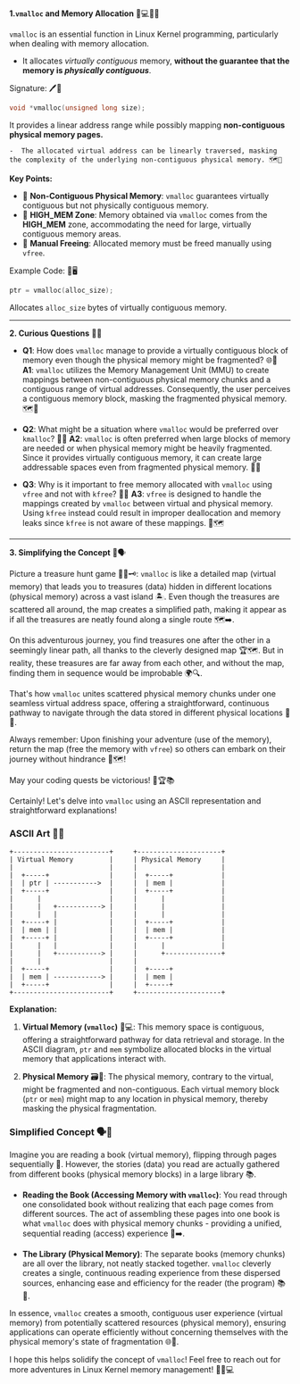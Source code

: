 **1.`vmalloc` and Memory Allocation** 🧠💻🚀📘

`vmalloc` is an essential function in Linux Kernel programming, particularly when dealing with memory allocation. 

- It allocates *virtually contiguous* memory, **without the guarantee that the memory is *physically contiguous***.

Signature: 🖊️📜
```c
void *vmalloc(unsigned long size);
```
It provides a linear address range while possibly mapping **non-contiguous physical memory pages.**

    -  The allocated virtual address can be linearly traversed, masking the complexity of the underlying non-contiguous physical memory. 🗺️🔀

**Key Points:**
- 🧩 **Non-Contiguous Physical Memory**: `vmalloc` guarantees virtually contiguous but not physically contiguous memory.
- 🚀 **HIGH_MEM Zone**: Memory obtained via `vmalloc` comes from the **HIGH_MEM** zone, accommodating the need for large, virtually contiguous memory areas.
- 🧹 **Manual Freeing**: Allocated memory must be freed manually using `vfree`.

Example Code: 📝🖥️
```c
ptr = vmalloc(alloc_size);
```
Allocates `alloc_size` bytes of virtually contiguous memory.

---

**2. Curious Questions** 🤔💡

- **Q1**: How does `vmalloc` manage to provide a virtually contiguous block of memory even though the physical memory might be fragmented? 🌐🧩
  **A1**: `vmalloc` utilizes the Memory Management Unit (MMU) to create mappings between non-contiguous physical memory chunks and a contiguous range of virtual addresses. Consequently, the user perceives a contiguous memory block, masking the fragmented physical memory. 🗺️🔗

- **Q2**: What might be a situation where `vmalloc` would be preferred over `kmalloc`? 📌🚦
  **A2**: `vmalloc` is often preferred when large blocks of memory are needed or when physical memory might be heavily fragmented. Since it provides virtually contiguous memory, it can create large addressable spaces even from fragmented physical memory. 📏🔀

- **Q3**: Why is it important to free memory allocated with `vmalloc` using `vfree` and not with `kfree`? 🚮🛑
  **A3**: `vfree` is designed to handle the mappings created by `vmalloc` between virtual and physical memory. Using `kfree` instead could result in improper deallocation and memory leaks since `kfree` is not aware of these mappings. 🧹🗺️

---

**3. Simplifying the Concept** 🍎🗣️

Picture a treasure hunt game 🕵️‍♂️🗝️: `vmalloc` is like a detailed map (virtual memory) that leads you to treasures (data) hidden in different locations (physical memory) across a vast island 🏝️. Even though the treasures are scattered all around, the map creates a simplified path, making it appear as if all the treasures are neatly found along a single route 🗺️➡️.

On this adventurous journey, you find treasures one after the other in a seemingly linear path, all thanks to the cleverly designed map 🏆🗺️. But in reality, these treasures are far away from each other, and without the map, finding them in sequence would be improbable 🌍🔍.

That's how `vmalloc` unites scattered physical memory chunks under one seamless virtual address space, offering a straightforward, continuous pathway to navigate through the data stored in different physical locations 🚀🔗.

Always remember: Upon finishing your adventure (use of the memory), return the map (free the memory with `vfree`) so others can embark on their journey without hindrance 🔄🗺️!

May your coding quests be victorious! 🚀🏆📚


Certainly! Let's delve into `vmalloc` using an ASCII representation and straightforward explanations!

### ASCII Art 🎨🔠

```
+------------------------+     +---------------------+
| Virtual Memory         |     | Physical Memory     |
|                        |     |                     |
|  +-----+               |     |  +-----+            |
|  | ptr | ----------->  |     |  | mem |            |
|  +-----+               |     |  +-----+            |
|      |                 |     |      |              |
|      |   +-----------> |     |      |              |
|      |   |             |     |      |              |
|  +-----+ |             |     |  +-----+            |
|  | mem | |             |     |  | mem |            |
|  +-----+ |             |     |  +-----+            |
|      |   |             |     |      |              |
|      |   +-----------> |     |      +--------------+
|      |                 |     |
|  +-----+               |     |  +-----+
|  | mem | ------------> |     |  | mem |
|  +-----+               |     |  +-----+
+------------------------+     +---------------------+
```
**Explanation:**
1. **Virtual Memory (`vmalloc`)** 🧠💻: This memory space is contiguous, offering a straightforward pathway for data retrieval and storage. In the ASCII diagram, `ptr` and `mem` symbolize allocated blocks in the virtual memory that applications interact with.
   
2. **Physical Memory** 🗃️💾: The physical memory, contrary to the virtual, might be fragmented and non-contiguous. Each virtual memory block (`ptr` or `mem`) might map to any location in physical memory, thereby masking the physical fragmentation.

### Simplified Concept 🗣️🍏
Imagine you are reading a book (virtual memory), flipping through pages sequentially 📖. However, the stories (data) you read are actually gathered from different books (physical memory blocks) in a large library 📚.

- **Reading the Book (Accessing Memory with `vmalloc`)**: You read through one consolidated book without realizing that each page comes from different sources. The act of assembling these pages into one book is what `vmalloc` does with physical memory chunks - providing a unified, sequential reading (access) experience 📘➡️.

- **The Library (Physical Memory)**: The separate books (memory chunks) are all over the library, not neatly stacked together. `vmalloc` cleverly creates a single, continuous reading experience from these dispersed sources, enhancing ease and efficiency for the reader (the program) 📚🔀.

In essence, `vmalloc` creates a smooth, contiguous user experience (virtual memory) from potentially scattered resources (physical memory), ensuring applications can operate efficiently without concerning themselves with the physical memory's state of fragmentation 🌐🔗.

I hope this helps solidify the concept of `vmalloc`! Feel free to reach out for more adventures in Linux Kernel memory management! 🚀🧠💻
